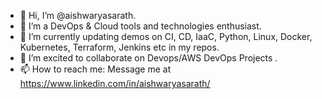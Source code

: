 - 👋 Hi, I’m @aishwaryasarath.
- 👀 I’m a DevOps & Cloud tools and technologies enthusiast.
- 🌱 I’m currently updating demos on CI, CD, IaaC, Python, Linux, Docker, Kubernetes, Terraform, Jenkins etc in my repos.
- 💞️ I’m excited to collaborate on Devops/AWS DevOps Projects .
- 📫 How to reach me: Message me at https://www.linkedin.com/in/aishwaryasarath/

<!---
aishwaryasarath/aishwaryasarath is a ✨ special ✨ repository because its `README.md` (this file) appears on your GitHub profile.
You can click the Preview link to take a look at your changes.
--->
